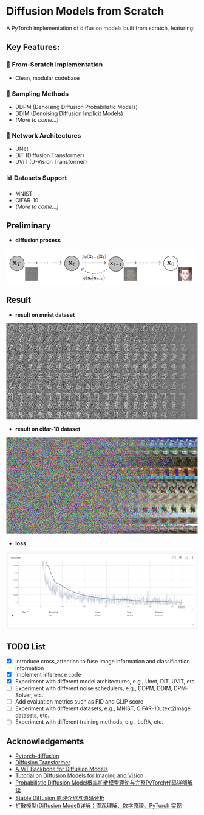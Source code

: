 # Diffusion Models from Scratch




A PyTorch implementation of diffusion models built from scratch, featuring:

## Key Features:

### 🎯 From-Scratch Implementation
- Clean, modular codebase

### 🚀 Sampling Methods
- DDPM (Denoising Diffusion Probabilistic Models)
- DDIM (Denoising Diffusion Implicit Models)
- *(More to come...)*

### 🧠 Network Architectures
- UNet
- DiT (Diffusion Transformer) 
- UViT (U-Vision Transformer)

### 📊 Datasets Support
- MNIST
- CIFAR-10
- *(More to come...)*

## Preliminary
- **diffusion process**

![DDPM forward and denosing process](./assets/diffusion_process.png)

## Result

- **result on mnist dataset**

![采样图片](./assets/stable-diffusion-inference.png)

- **result on cifar-10 dataset**

![inference](./assets/dit_cifar10.png)

- **loss**

![training loss](./assets/stable-diffusion-loss.png)


## TODO List

- [x] Introduce cross_attention to fuse image information and classification information
- [x] Implement inference code
- [x] Experiment with different model architectures, e.g., Unet, DiT, UViT, etc.
- [ ] Experiment with different noise schedulers, e.g., DDPM, DDIM, DPM-Solver, etc.
- [ ] Add evaluation metrics such as FID and CLIP score
- [ ] Experiment with different datasets, e.g., MNIST, CIFAR-10, text2image datasets, etc.
- [ ] Experiment with different training methods, e.g., LoRA, etc.

## Acknowledgements

- [Pytorch-diffusion](https://github.com/owenliang/pytorch-diffusion)
- [Diffusion Transformer](https://arxiv.org/abs/2212.09748)
- [A ViT Backbone for Diffusion Models](https://arxiv.org/abs/2209.12152)
- [Tutorial on Diffusion Models for Imaging and Vision](https://arxiv.org/abs/2403.18103)
- [Probabilistic Diffusion Model概率扩散模型理论与完整PyTorch代码详细解读](https://www.bilibili.com/video/BV1b541197HX/?spm_id_from=333.1387.0.0&vd_source=634f9cd56b5b0cf10f6976238630bd8d)
- [Stable Diffusion 原理介绍与源码分析](https://blog.csdn.net/Eric_1993/article/details/129600524?spm=1001.2014.3001.5501)
- [扩散模型(Diffusion Model)详解：直观理解、数学原理、PyTorch 实现](https://zhouyifan.net/2023/07/07/20230330-diffusion-model/)
